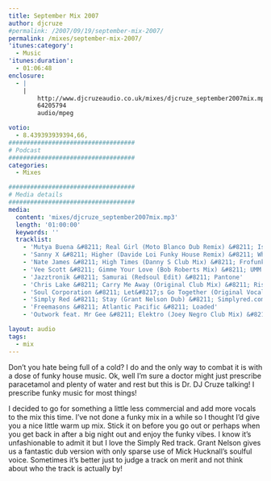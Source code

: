 ```yaml
---
title: September Mix 2007
author: djcruze
#permalink: /2007/09/19/september-mix-2007/
permalink: /mixes/september-mix-2007/
'itunes:category':
  - Music
'itunes:duration':
  - 01:06:48
enclosure:
  - |
    |
        http://www.djcruzeaudio.co.uk/mixes/djcruze_september2007mix.mp3
        64205794
        audio/mpeg

votio:
  - 8.439393939394,66,
###################################
# Podcast
###################################
categories:
  - Mixes

###################################
# Media details
###################################
media:
  content: 'mixes/djcruze_september2007mix.mp3'
  length: '01:00:00'
  keywords: ''
  tracklist:
    - 'Mutya Buena &#8211; Real Girl (Moto Blanco Dub Remix) &#8211; Island Records'
    - 'Sanny X &#8211; Higher (Davide Loi Funky House Remix) &#8211; White'
    - 'Nate James &#8211; High Times (Danny S Club Mix) &#8211; Frofunk'
    - 'Vee Scott &#8211; Gimme Your Love (Bob Roberts Mix) &#8211; UMM'
    - 'Jazztronik &#8211; Samurai (Redsoul Edit) &#8211; Pantone'
    - 'Chris Lake &#8211; Carry Me Away (Original Club Mix) &#8211; Rising Music'
    - 'Soul Corporation &#8211; Let&#8217;s Go Together (Original Vocal Mix) &#8211; Brass'
    - 'Simply Red &#8211; Stay (Grant Nelson Dub) &#8211; Simplyred.com'
    - 'Freemasons &#8211; Atlantic Pacific &#8211; Loaded'
    - 'Outwork feat. Mr Gee &#8211; Elektro (Joey Negro Club Mix) &#8211; Defected'

layout: audio
tags:
  - mix
---
```


Don&#8217;t you hate being full of a cold? I do and the only way to combat it is with a dose of funky house music. Ok, well I&#8217;m sure a doctor might just prescribe paracetamol and plenty of water and rest but this is Dr. DJ Cruze talking! I prescribe funky music for most things!

I decided to go for something a little less commercial and add more vocals to the mix this time. I&#8217;ve not done a funky mix in a while so I thought I&#8217;d give you a nice little warm up mix. Stick it on before you go out or perhaps when you get back in after a big night out and enjoy the funky vibes. I know it&#8217;s unfashionable to admit it but I love the Simply Red track. Grant Nelson gives us a fantastic dub version with only sparse use of Mick Hucknall&#8217;s soulful voice. Sometimes it&#8217;s better just to judge a track on merit and not think about who the track is actually by!

[1]: http://www.djcruzeaudio.co.uk/mixes/djcruze_september2007mix.mp3
